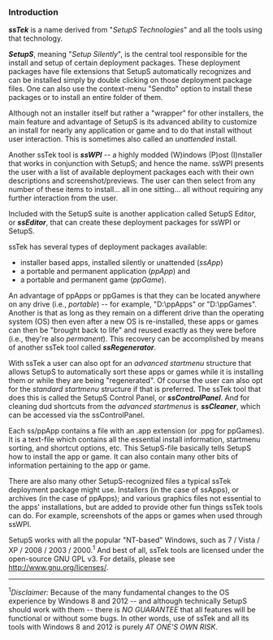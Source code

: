 ### Introduction ###
**_ssTek_** is a name derived from "_SetupS Technologies_" and all the tools using that technology.

**_SetupS_**, meaning "_Setup Silently_", is the central tool responsible for the install and setup of certain deployment packages. These deployment packages have file extensions that SetupS automatically recognizes and can be installed simply by double clicking on those deployment package files. One can also use the context-menu "Sendto" option to install these packages or to install an entire folder of them.

Although not an installer itself but rather a "wrapper" for other installers, the main feature and advantage of SetupS is its advanced ability to customize an install for nearly any application or game and to do that install without user interaction. This is sometimes also called an _unattended_ install.

Another ssTek tool is **_ssWPI_** -- a highly modded (W)indows (P)ost (I)nstaller that works in conjunction with SetupS; and hence the name. ssWPI presents the user with a list of available deployment packages each with their own descriptions and screenshot/previews. The user can then select from any number of these items to install... all in one sitting... all without requiring any further interaction from the user.

Included with the SetupS suite is another application called SetupS Editor, or **_ssEditor_**, that can create these deployment packages for ssWPI or SetupS.

ssTek has several types of deployment packages available:

  * installer based apps, installed silently or unattended (_ssApp_)
  * a portable and permanent application (_ppApp_) and
  * a portable and permanent game (_ppGame_).

An advantage of ppApps or ppGames is that they can be located anywhere on any drive (i.e., _portable_) -- for example, "D:\ppApps" or "D:\ppGames". Another is that as long as they remain on a different drive than the operating system (OS) then even after a new OS is re-installed, these apps or games can then be "brought back to life" and reused exactly as they were before (i.e., they're also _permanent_). This recovery can be accomplished by means of another ssTek tool called **_ssRegenerator_**.

With ssTek a user can also opt for an _advanced startmenu_ structure that allows SetupS to automatically sort these apps or games while it is installing them or while they are being "regenerated". Of course the user can also opt for the _standard startmenu_ structure if that is preferred. The ssTek tool that does this is called the SetupS Control Panel, or **_ssControlPanel_**. And for cleaning dud shortcuts from the _advanced startmenus_ is **_ssCleaner_**, which can be accessed via the ssControlPanel.

Each ss/ppApp contains a file with an .app extension (or .ppg for ppGames). It is a text-file which contains all the essential install information, startmenu sorting, and shortcut options, etc. This SetupS-file basically tells SetupS how to install the app or game. It can also contain many other bits of information pertaining to the app or game.

There are also many other SetupS-recognized files a typical ssTek deployment package might use. Installers (in the case of ssApps), or archives (in the case of ppApps); and various graphics files not essential to the apps' installations, but are added to provide other fun things ssTek tools can do. For example, screenshots of the apps or games when used through ssWPI.

SetupS works with all the popular "NT-based" Windows, such as 7 / Vista / XP / 2008 / 2003 / 2000.<sup>1</sup> And best of all, ssTek tools are licensed under the open-source GNU GPL v3. For details, please see http://www.gnu.org/licenses/.

---

<sup>1</sup>_Disclaimer:_ Because of the many fundamental changes to the OS experience by Windows 8 and 2012 -- and although technically SetupS should work with them -- there is _NO GUARANTEE_ that all features will be functional or without some bugs. In other words, use of ssTek and all its tools with Windows 8 and 2012 is purely _AT ONE'S OWN RISK_.